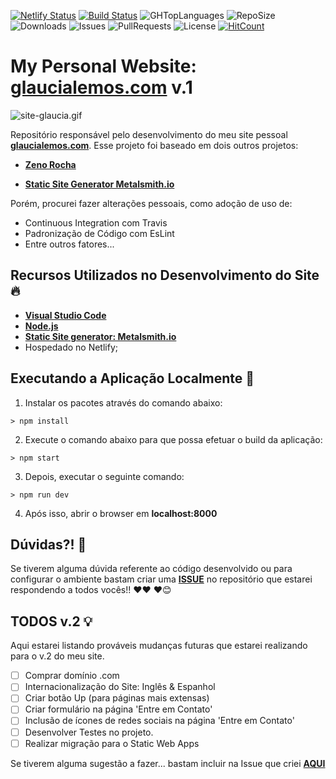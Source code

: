 [![Netlify Status](https://api.netlify.com/api/v1/badges/080d10e5-358e-4c6c-ac7d-ca7c62055f18/deploy-status)](https://app.netlify.com/sites/glaucialemos/deploys)
[![Build Status](https://travis-ci.org/glaucia86/glaucialemos.svg?branch=master)](https://travis-ci.org/glaucia86/glaucialemos)
![GHTopLanguages](https://img.shields.io/github/languages/top/glaucia86/glaucialemos.svg?colorB=gree)
![RepoSize](https://img.shields.io/github/repo-size/glaucia86/glaucialemos.svg?colorB=gree)
![Downloads](https://img.shields.io/github/downloads/glaucia86/glaucialemos/total.svg)
![Issues](https://img.shields.io/github/issues/glaucia86/glaucialemos.svg)
![PullRequests](https://img.shields.io/github/issues-pr/glaucia86/glaucialemos.svg)
![License](https://img.shields.io/github/license/glaucia86/glaucialemos.com.svg?colorB=gree)
[![HitCount](http://hits.dwyl.io/glaucia86/glaucialemos.svg)](http://hits.dwyl.io/glaucia86/glaucialemos)

# My Personal Website: [glaucialemos.com](https://glaucialemos.netlify.com/) v.1

![site-glaucia.gif](https://s7.gifyu.com/images/site-glaucia.gif)

Repositório responsável pelo desenvolvimento do meu site pessoal **[glaucialemos.com](https://glaucialemos.netlify.com/)**.
Esse projeto foi baseado em dois outros projetos:

- **[Zeno Rocha](https://github.com/zenorocha/zenorocha.com)**

- **[Static Site Generator Metalsmith.io](https://github.com/segmentio/metalsmith/tree/master/examples/static-site)**

Porém, procurei fazer alterações pessoais, como adoção de uso de:

* Continuous Integration com Travis
* Padronização de Código com EsLint
* Entre outros fatores...

## Recursos Utilizados no Desenvolvimento do Site 🔥

- **[Visual Studio Code](https://code.visualstudio.com/?WT.mc_id=glaucialemospersonalwebsite-github-gllemos)**
- **[Node.js](https://nodejs.org/en/)**
- **[Static Site generator: Metalsmith.io](https://metalsmith.io/)**
- Hospedado no Netlify;

## Executando a Aplicação Localmente 🚀

1. Instalar os pacotes através do comando abaixo:

```
> npm install
```

2. Execute o comando abaixo para que possa efetuar o build da aplicação:

```
> npm start
```

3. Depois, executar o seguinte comando:

```
> npm run dev
```

4. Após isso, abrir o browser em **localhost:8000**

## Dúvidas?! 🚩

Se tiverem alguma dúvida referente ao código desenvolvido ou para configurar o ambiente bastam criar uma **[ISSUE](https://github.com/glaucia86/glaucialemos.com/issues)** no repositório que estarei respondendo a todos vocês!! ❤️❤️ ❤️😊

## TODOS v.2 💡

Aqui estarei listando prováveis mudanças futuras que estarei realizando para o v.2 do meu site.

* [ ] Comprar domínio .com
* [ ] Internacionalização do Site: Inglês & Espanhol
* [ ] Criar botão Up (para páginas mais extensas)
* [ ] Criar formulário na página 'Entre em Contato'
* [ ] Inclusão de ícones de redes sociais na página 'Entre em Contato'
* [ ] Desenvolver Testes no projeto.
* [ ] Realizar migração para o Static Web Apps

Se tiverem alguma sugestão a fazer... bastam incluir na Issue que criei **[AQUI](https://github.com/glaucia86/glaucialemos/issues/2)**

